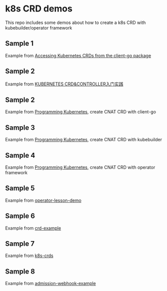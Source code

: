 # k8s CRD demos
This repo includes some demos about how to create a k8s CRD with kubebuilder/operator framework

## Sample 1
Example from [Accessing Kubernetes CRDs from the client-go package](https://www.martin-helmich.de/en/blog/kubernetes-crd-client.html)

## Sample 2
Example from [KUBERNETES CRD&CONTROLLER入门实践](https://davidlovezoe.club/wordpress/archives/690)

## Sample 2
Example from [Programming Kubernetes](https://programming-kubernetes.info), create CNAT CRD with client-go

## Sample 3
Example from [Programming Kubernetes](https://programming-kubernetes.info), create CNAT CRD with kubebuilder

## Sample 4
Example from [Programming Kubernetes](https://programming-kubernetes.info), create CNAT CRD with operator framework

## Sample 5
Example from [operator-lesson-demo](https://github.com/baidingtech/operator-lesson-demo/blob/main/slide/10%20%E7%AC%AC10%E8%8A%82%EF%BC%9Aclient-go%E9%A1%B9%E7%9B%AE%E5%AE%9E%E6%88%98%E4%B8%8A%EF%BC%9A%E9%9C%80%E6%B1%82%E4%BB%8B%E7%BB%8D.md)

## Sample 6
Example from [crd-example](https://github.com/opskumu/crd-example)

## Sample 7
Example from [k8s-crds](https://github.com/jungho/k8s-crds)

## Sample 8
Example from [admission-webhook-example](https://github.com/opskumu/admission-webhook-example)